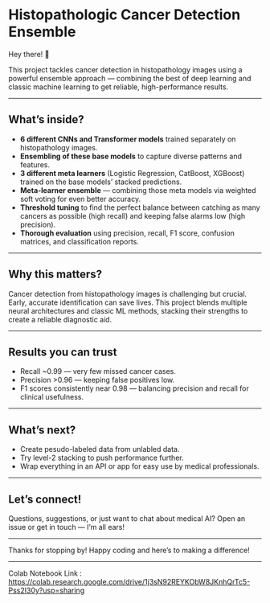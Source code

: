 # Histopathologic Cancer Detection Ensemble

Hey there! 👋

This project tackles cancer detection in histopathology images using a powerful ensemble approach — combining the best of deep learning and classic machine learning to get reliable, high-performance results.

---

## What’s inside?

- **6 different CNNs and Transformer models** trained separately on histopathology images.  
- **Ensembling of these base models** to capture diverse patterns and features.  
- **3 different meta learners** (Logistic Regression, CatBoost, XGBoost) trained on the base models’ stacked predictions.  
- **Meta-learner ensemble** — combining those meta models via weighted soft voting for even better accuracy.  
- **Threshold tuning** to find the perfect balance between catching as many cancers as possible (high recall) and keeping false alarms low (high precision).  
- **Thorough evaluation** using precision, recall, F1 score, confusion matrices, and classification reports.

---

## Why this matters?

Cancer detection from histopathology images is challenging but crucial. Early, accurate identification can save lives. This project blends multiple neural architectures and classic ML methods, stacking their strengths to create a reliable diagnostic aid.

---

## Results you can trust

- Recall ~0.99 — very few missed cancer cases.  
- Precision >0.96 — keeping false positives low.  
- F1 scores consistently near 0.98 — balancing precision and recall for clinical usefulness.

---

## What’s next?

- Create pesudo-labeled data from unlabled data.
- Try level-2 stacking to push performance further.    
- Wrap everything in an API or app for easy use by medical professionals.

---

## Let’s connect!

Questions, suggestions, or just want to chat about medical AI? Open an issue or get in touch — I’m all ears!

---

Thanks for stopping by! Happy coding and here’s to making a difference! 

--- 

Colab Notebook Link : https://colab.research.google.com/drive/1j3sN92REYKObW8JKnhQrTc5-Pss2I30y?usp=sharing
